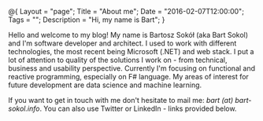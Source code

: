 @{
    Layout = "page";
    Title = "About me";
    Date = "2016-02-07T12:00:00";
    Tags = "";
    Description = "Hi, my name is Bart";
}

Hello and welcome to my blog! My name is Bartosz Sokół (aka Bart Sokol) and I'm software developer and architect.
I used to work with different technologies, the most recent being Microsoft (.NET) and web stack.
I put a lot of attention to quality of the solutions I work on - from technical, business and usability perspective.
Currently I'm focusing on functional and reactive programming, especially on F# language.
My areas of interest for future development are data science and machine learning.

If you want to get in touch with me don't hesitate to mail me: _bart (at) bart-sokol.info_.
You can also use Twitter or LinkedIn - links provided below.
